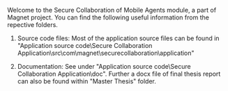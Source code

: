 Welcome to the Secure Collaboration of Mobile Agents module, a part of Magnet project. You can find the following useful information from the repective folders.

1) Source code files: Most of the application source files can be found in "Application source code\Secure Collaboration Application\src\com\magnet\securecollaboration\application"

2) Documentation: See under "Application source code\Secure Collaboration Application\doc". Further a docx file of final thesis report can also be found within "Master Thesis" folder.